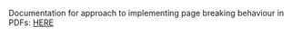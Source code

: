 Documentation for approach to implementing page breaking behaviour in PDFs: [HERE](https://beyond-essential.slab.com/posts/print-pdf-page-breaks-approach-cnhrsyea)
